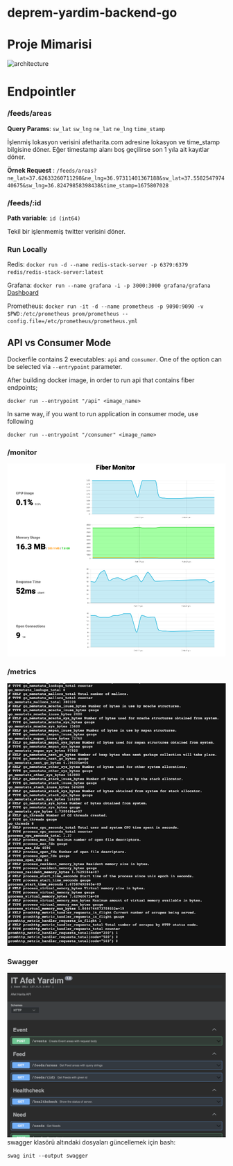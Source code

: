 # deprem-yardim-backend-go

# Proje Mimarisi

![architecture](/docs/architecture.png)

# Endpointler

### /feeds/areas

**Query Params**: `sw_lat` `sw_lng` `ne_lat` `ne_lng` `time_stamp`

İşlenmiş lokasyon verisini afetharita.com adresine lokasyon ve time_stamp bilgisine döner. Eğer timestamp alanı boş geçilirse son 1 yıla ait kayıtlar döner.

**Örnek Request** : `/feeds/areas?ne_lat=37.62633260711298&ne_lng=36.97311401367188&sw_lat=37.558254797440675&sw_lng=36.82479858398438&time_stamp=1675807028`
### /feeds/:id

**Path variable**: `id (int64)`

Tekil bir işlenmemiş twitter verisini döner.

### Run Locally

Redis: `docker run -d --name redis-stack-server -p 6379:6379 redis/redis-stack-server:latest`

Grafana: `docker run --name grafana -i -p 3000:3000 grafana/grafana`
[Dashboard](https://grafana.com/grafana/dashboards/6671-go-processes/)

Prometheus: `docker run -it -d --name prometheus -p 9090:9090 -v $PWD:/etc/prometheus prom/prometheus --config.file=/etc/prometheus/prometheus.yml`

## API vs Consumer Mode
Dockerfile contains 2 executables: `api` and `consumer`. One of the option can be selected via `--entrypoint` parameter.

After building docker image, in order to run api that contains fiber endpoints;

```shell
docker run --entrypoint "/api" <image_name>
```

In same way, if you want to run application in consumer mode, use following

```shell
docker run --entrypoint "/consumer" <image_name>
```

### /monitor

![monitor](/docs/fiber-monitor.png)

### /metrics

![metrics](/docs/metrics.png)

### Swagger
![swagger](/docs/swagger.png)
swagger klasörü altındaki dosyaları güncellemek için bash:
```
swag init --output swagger 
```
